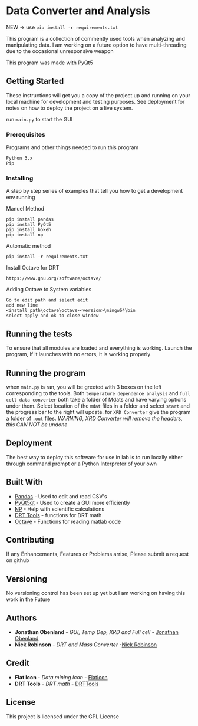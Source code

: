 # Data Converter and Analysis


NEW -> use `pip install -r requirements.txt`

This program is a collection of commently used tools when analyzing and manipulating data. I am working on a future option to have multi-threading due to the occasional unresponsive weapon

This program was made with PyQt5


## Getting Started

These instructions will get you a copy of the project up and running on your local machine for development and testing purposes. See deployment for notes on how to deploy the project on a live system.

run `main.py` to start the GUI

### Prerequisites

Programs and other things needed to run this program
```
Python 3.x
Pip
```

### Installing

A step by step series of examples that tell you how to get a development env running

Manuel Method
```
pip install pandas 
pip install PyQt5
pip install bokeh
pip install np
```

Automatic method

```
pip install -r requirements.txt
```

Install Octave for DRT

```
https://www.gnu.org/software/octave/
```

Adding Octave to System variables

```
Go to edit path and select edit
add new line
<install_path\octave\octave-<version>\mingw64\bin
select apply and ok to close window
```
## Running the tests

To ensure that all modules are loaded and everything is working. Launch the program, If it launches with no errors, it is working properly 

## Running the program

when `main.py` is ran, you will be greeted with 3 boxes on the left corresponding to the tools. Both `temperature dependence analysis` and `full cell data converter` both take a folder of Mdats and have varying options under them. Select location of the `mdat` files in a folder and select `start` and the progress bar to the right will update. for `XRD Converter` give the program a folder of `.out` files. *WARNING, XRD Converter will remove the headers, this CAN NOT be undone*

## Deployment

The best way to deploy this software for use in lab is to run locally either through command prompt or a Python Interpreter of your own

## Built With


* [Pandas](https://pandas.pydata.org/) - Used to edit and read CSV's
* [PyQt5qt](https://www.qt.io/developers/) - Used to create a GUI more efficiently
* [NP](http://cs231n.github.io/python-numpy-tutorial/) - Help with scientific calculations
* [DRT Tools](https://sites.google.com/site/drttools/) - functions for DRT math
* [Octave](https://www.gnu.org/software/octave/) - Functions for reading matlab code

## Contributing

If any Enhancements, Features or Problems arrise, Please submit a request on github

## Versioning

No versioning control has been set up yet but I am working on having this work in the Future 

## Authors

* **Jonathan Obenland** - *GUI, Temp Dep, XRD and Full cell* - [Jonathan Obenland](https://github.com/jobenland)
* **Nick Robinson** - *DRT and Mass Converter* -[Nick Robinson](https://github.com/nickarobinson99)

## Credit
* **Flat Icon** - *Data mining Icon* - [FlatIcon](https://www.flaticon.com/authors/flat-icons)
* **DRT Tools** - *DRT math* - [DRTTools](https://sites.google.com/site/drttools/)
## License

This project is licensed under the GPL License
